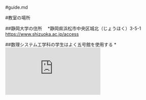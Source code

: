 #guide.md

#教室の場所

 
##静岡大学の住所
　*静岡県浜松市中央区城北（じょうほく）3-5-1
   https://www.shizuoka.ac.jp/access 

##数理システム工学科の学生はよく五号館を使用する
 *![キャンパス画像](https://www.eng.shizuoka.ac.jp/other/access/file/348/map_hamamatsu_20210427.pdf "キャンパス画像")

